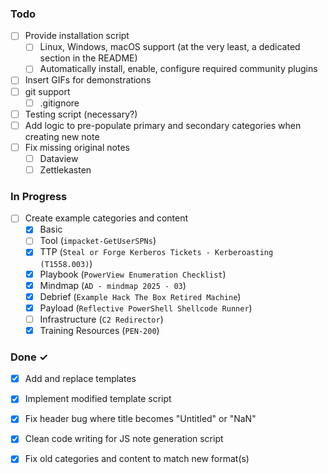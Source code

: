 ### Todo

- [ ] Provide installation script
  - [ ] Linux, Windows, macOS support (at the very least, a dedicated section in the README)
  - [ ] Automatically install, enable, configure required community plugins
- [ ] Insert GIFs for demonstrations
- [ ] git support
  - [ ] .gitignore
- [ ] Testing script (necessary?)
- [ ] Add logic to pre-populate primary and secondary categories when creating new note
- [ ] Fix missing original notes
  - [ ] Dataview
  - [ ] Zettlekasten

### In Progress

- [ ] Create example categories and content
  - [x] Basic
  - [ ] Tool (`impacket-GetUserSPNs`)
  - [x] TTP (`Steal or Forge Kerberos Tickets - Kerberoasting (T1558.003)`)
  - [x] Playbook (`PowerView Enumeration Checklist`)
  - [x] Mindmap (`AD - mindmap 2025 - 03`)
  - [x] Debrief (`Example Hack The Box Retired Machine`)
  - [x] Payload (`Reflective PowerShell Shellcode Runner`)
  - [ ] Infrastructure (`C2 Redirector`)
  - [x] Training Resources (`PEN-200`)

### Done ✓

- [x] Add and replace templates
- [x] Implement modified template script
- [x] Fix header bug where title becomes "Untitled" or "NaN"
- [x] Clean code writing for JS note generation script
- [x] Fix old categories and content to match new format(s)

